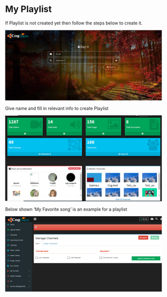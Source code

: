 # My Playlist

If Playlist is not created yet then follow the steps below to create it.

![](../.gitbook/assets/image%20%28106%29.png)

Give name and fill in relevant info to create Playlist

![](../.gitbook/assets/image%20%28218%29.png)

Below shown ‘My Favorite song’ is an example for a playlist

![](../.gitbook/assets/image%20%2827%29.png)

